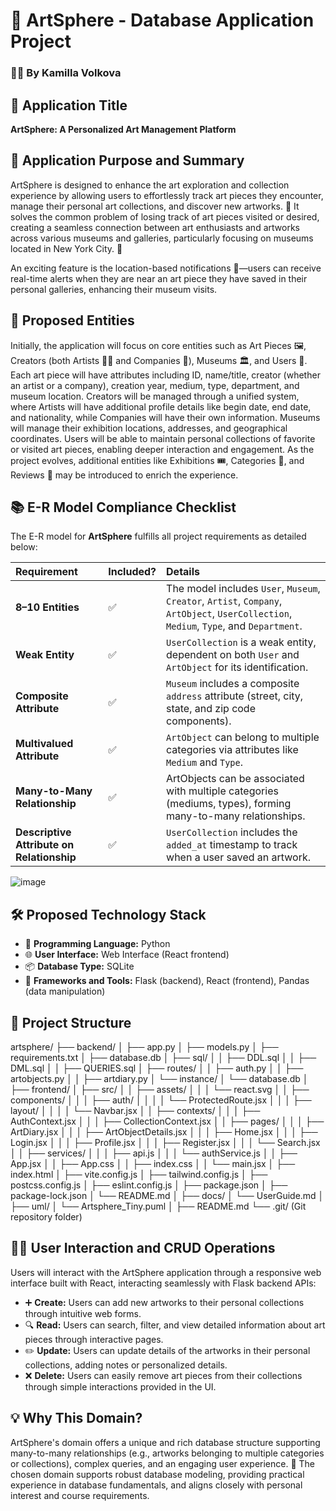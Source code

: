 # 🎨 ArtSphere - Database Application Project

### 🙋‍♂️ By Kamilla Volkova

## 🚀 Application Title
**ArtSphere: A Personalized Art Management Platform**

## 🎯 Application Purpose and Summary
ArtSphere is designed to enhance the art exploration and collection experience by allowing users to effortlessly track art pieces they encounter, manage their personal art collections, and discover new artworks. 🌟 It solves the common problem of losing track of art pieces visited or desired, creating a seamless connection between art enthusiasts and artworks across various museums and galleries, particularly focusing on museums located in New York City. 🗽

An exciting feature is the location-based notifications 📍—users can receive real-time alerts when they are near an art piece they have saved in their personal galleries, enhancing their museum visits.

## 📌 Proposed Entities
Initially, the application will focus on core entities such as Art Pieces 🖼️, Creators (both Artists 👨‍🎨 and Companies 🏢), Museums 🏛️, and Users 👥.
Each art piece will have attributes including ID, name/title, creator (whether an artist or a company), creation year, medium, type, department, and museum location.
Creators will be managed through a unified system, where Artists will have additional profile details like begin date, end date, and nationality, while Companies will have their own information.
Museums will manage their exhibition locations, addresses, and geographical coordinates.
Users will be able to maintain personal collections of favorite or visited art pieces, enabling deeper interaction and engagement.
As the project evolves, additional entities like Exhibitions 🎟️, Categories 📂, and Reviews 🌟 may be introduced to enrich the experience.

## 📚 E-R Model Compliance Checklist

The E-R model for **ArtSphere** fulfills all project requirements as detailed below:

| **Requirement** | **Included?** | **Details** |
|:-----------------|:--------------|:------------|
| **8–10 Entities** | ✅ | The model includes `User`, `Museum`, `Creator`, `Artist`, `Company`, `ArtObject`, `UserCollection`, `Medium`, `Type`, and `Department`. |
| **Weak Entity** | ✅ | `UserCollection` is a weak entity, dependent on both `User` and `ArtObject` for its identification. |
| **Composite Attribute** | ✅ | `Museum` includes a composite `address` attribute (street, city, state, and zip code components). |
| **Multivalued Attribute** | ✅ | `ArtObject` can belong to multiple categories via attributes like `Medium` and `Type`. |
| **Many-to-Many Relationship** | ✅ | ArtObjects can be associated with multiple categories (mediums, types), forming many-to-many relationships. |
| **Descriptive Attribute on Relationship** | ✅ | `UserCollection` includes the `added_at` timestamp to track when a user saved an artwork. |

![image](https://github.com/user-attachments/assets/fa61d93e-8f9d-4809-a4ef-af7780c1fd94)


## 🛠️ Proposed Technology Stack
- 🐍 **Programming Language:** Python
- 🌐 **User Interface:** Web Interface (React frontend)
- 📦 **Database Type:** SQLite
- 🚧 **Frameworks and Tools:** Flask (backend), React (frontend), Pandas (data manipulation)
## 📁 Project Structure
artsphere/
├── backend/
│   ├── app.py
│   ├── models.py
│   ├── requirements.txt
│   ├── database.db
│   ├── sql/
│   │   ├── DDL.sql
│   │   ├── DML.sql
│   │   ├── QUERIES.sql
│   ├── routes/
│   │   ├── auth.py
│   │   ├── artobjects.py
│   │   ├── artdiary.py
│   └── instance/
│       └── database.db
│
├── frontend/
│   ├── src/
│   │   ├── assets/
│   │   │   └── react.svg
│   │   ├── components/
│   │   │   ├── auth/
│   │   │   │   └── ProtectedRoute.jsx
│   │   │   ├── layout/
│   │   │   │   └── Navbar.jsx
│   │   ├── contexts/
│   │   │   ├── AuthContext.jsx
│   │   │   ├── CollectionContext.jsx
│   │   ├── pages/
│   │   │   ├── ArtDiary.jsx
│   │   │   ├── ArtObjectDetails.jsx
│   │   │   ├── Home.jsx
│   │   │   ├── Login.jsx
│   │   │   ├── Profile.jsx
│   │   │   ├── Register.jsx
│   │   │   └── Search.jsx
│   │   ├── services/
│   │   │   ├── api.js
│   │   │   └── authService.js
│   │   ├── App.jsx
│   │   ├── App.css
│   │   ├── index.css
│   │   └── main.jsx
│   ├── index.html
│   ├── vite.config.js
│   ├── tailwind.config.js
│   ├── postcss.config.js
│   ├── eslint.config.js
│   ├── package.json
│   ├── package-lock.json
│   └── README.md
│
├── docs/
│   └── UserGuide.md
│
├── uml/
│   └── Artsphere_Tiny.puml
│
├── README.md
└── .git/ (Git repository folder)

## 👩‍💻 User Interaction and CRUD Operations
Users will interact with the ArtSphere application through a responsive web interface built with React, interacting seamlessly with Flask backend APIs:

- ➕ **Create:** Users can add new artworks to their personal collections through intuitive web forms.
- 🔍 **Read:** Users can search, filter, and view detailed information about art pieces through interactive pages.
- ✏️ **Update:** Users can update details of the artworks in their personal collections, adding notes or personalized details.
- ❌ **Delete:** Users can easily remove art pieces from their collections through simple interactions provided in the UI.

## 💡 Why This Domain?
ArtSphere's domain offers a unique and rich database structure supporting many-to-many relationships (e.g., artworks belonging to multiple categories or collections), complex queries, and an engaging user experience. 🎉 The chosen domain supports robust database modeling, providing practical experience in database fundamentals, and aligns closely with personal interest and course requirements.
